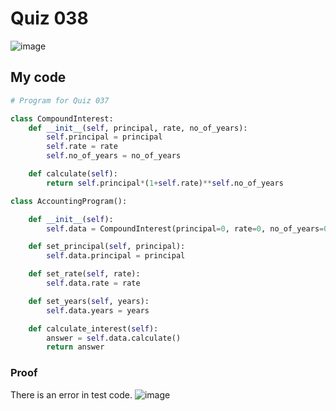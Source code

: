 # Quiz 038

![image](https://user-images.githubusercontent.com/111758436/214814374-5cce09d3-ecdf-4b47-b299-4636303ce521.png)

## My code
```.py
# Program for Quiz 037

class CompoundInterest:
    def __init__(self, principal, rate, no_of_years):
        self.principal = principal
        self.rate = rate
        self.no_of_years = no_of_years

    def calculate(self):
        return self.principal*(1+self.rate)**self.no_of_years

class AccountingProgram():

    def __init__(self):
        self.data = CompoundInterest(principal=0, rate=0, no_of_years=0)

    def set_principal(self, principal):
        self.data.principal = principal

    def set_rate(self, rate):
        self.data.rate = rate

    def set_years(self, years):
        self.data.years = years

    def calculate_interest(self):
        answer = self.data.calculate()
        return answer
```
### Proof
There is an error in test code.
![image](https://user-images.githubusercontent.com/111758436/214815331-e17a3fe9-c866-4fff-bfd9-b4195d96609f.png)
